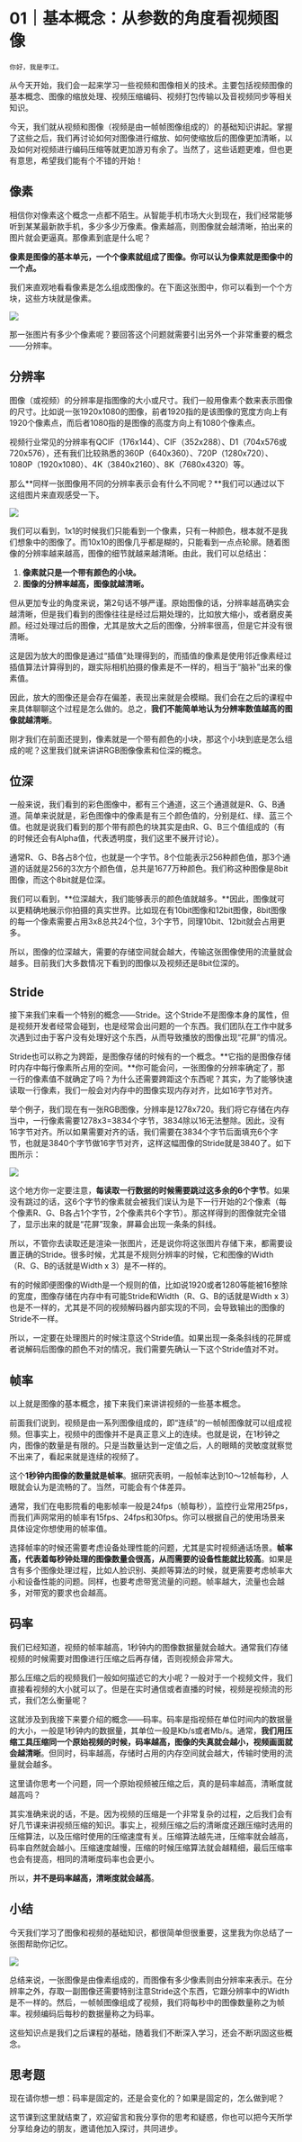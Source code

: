 # 01｜基本概念：从参数的角度看视频图像

    你好，我是李江。

从今天开始，我们会一起来学习一些视频和图像相关的技术。主要包括视频图像的基本概念、图像的缩放处理、视频压缩编码、视频打包传输以及音视频同步等相关知识。

今天，我们就从视频和图像（视频是由一帧帧图像组成的）的基础知识讲起。掌握了这些之后，我们再讨论如何对图像进行缩放、如何使缩放后的图像更加清晰，以及如何对视频进行编码压缩等就更加游刃有余了。当然了，这些话题更难，但也更有意思，希望我们能有个不错的开始！

## 像素

相信你对像素这个概念一点都不陌生。从智能手机市场大火到现在，我们经常能够听到某某最新款手机，多少多少万像素。像素越高，则图像就会越清晰，拍出来的图片就会更逼真。那像素到底是什么呢？

**像素是图像的基本单元，一个个像素就组成了图像。你可以认为像素就是图像中的一个点。**

我们来直观地看看像素是怎么组成图像的。在下面这张图中，你可以看到一个个方块，这些方块就是像素。

![](https://static001.geekbang.org/resource/image/5a/ce/5aa82584e3c3ba42e40f7265a53c91ce.jpeg?wh=2472x1034)

那一张图片有多少个像素呢？要回答这个问题就需要引出另外一个非常重要的概念——分辨率。

## 分辨率

图像（或视频）的分辨率是指图像的大小或尺寸。我们一般用像素个数来表示图像的尺寸。比如说一张1920x1080的图像，前者1920指的是该图像的宽度方向上有1920个像素点，而后者1080指的是图像的高度方向上有1080个像素点。

视频行业常见的分辨率有QCIF（176x144）、CIF（352x288）、D1（704x576或720x576），还有我们比较熟悉的360P（640x360）、720P（1280x720）、1080P（1920x1080）、4K（3840x2160）、8K（7680x4320）等。

那么**同样一张图像用不同的分辨率表示会有什么不同呢？**我们可以通过以下这组图片来直观感受一下。

![](https://static001.geekbang.org/resource/image/af/7e/af3ddc69e258537c348b026acb240f7e.jpg?wh=2108x832)

我们可以看到，1x1的时候我们只能看到一个像素，只有一种颜色，根本就不是我们想象中的图像了。而10x10的图像几乎都是糊的，只能看到一点点轮廓。随着图像的分辨率越来越高，图像的细节就越来越清晰。由此，我们可以总结出：

1.  **像素就只是一个带有颜色的小块。**
2.  **图像的分辨率越高，图像就越清晰。**

但从更加专业的角度来说，第2句话不够严谨。原始图像的话，分辨率越高确实会越清晰，但是我们看到的图像往往是经过后期处理的，比如放大缩小，或者磨皮美颜。经过处理过后的图像，尤其是放大之后的图像，分辨率很高，但是它并没有很清晰。

这是因为放大的图像是通过“插值”处理得到的，而插值的像素是使用邻近像素经过插值算法计算得到的，跟实际相机拍摄的像素是不一样的，相当于“脑补”出来的像素值。

因此，放大的图像还是会存在偏差，表现出来就是会模糊。我们会在之后的课程中来具体聊聊这个过程是怎么做的。总之，**我们不能简单地认为分辨率数值越高的图像就越清晰**。

刚才我们在前面还提到，像素就是一个带有颜色的小块，那这个小块到底是怎么组成的呢？这里我们就来讲讲RGB图像像素和位深的概念。

## 位深

一般来说，我们看到的彩色图像中，都有三个通道，这三个通道就是R、G、B通道。简单来说就是，彩色图像中的像素是有三个颜色值的，分别是红、绿、蓝三个值。也就是说我们看到的那个带有颜色的块其实是由R、G、B三个值组成的（有的时候还会有Alpha值，代表透明度，我们这里不展开讨论）。

通常R、G、B各占8个位，也就是一个字节。8个位能表示256种颜色值，那3个通道的话就是256的3次方个颜色值，总共是1677万种颜色。我们称这种图像是8bit图像，而这个8bit就是位深。

我们可以看到，**位深越大，我们能够表示的颜色值就越多。**因此，图像就可以更精确地展示你拍摄的真实世界。比如现在有10bit图像和12bit图像，8bit图像的每一个像素需要占用3x8总共24个位，3个字节，同理10bit、12bit就会占用更多。

所以，图像的位深越大，需要的存储空间就会越大，传输这张图像使用的流量就会越多。目前我们大多数情况下看到的图像以及视频还是8bit位深的。

## Stride

接下来我们来看一个特别的概念——Stride。这个Stride不是图像本身的属性，但是视频开发者经常会碰到，也是经常会出问题的一个东西。我们团队在工作中就多次遇到过由于客户没有处理好这个东西，从而导致播放的图像出现“花屏”的情况。

Stride也可以称之为跨距，是图像存储的时候有的一个概念。**它指的是图像存储时内存中每行像素所占用的空间。**你可能会问，一张图像的分辨率确定了，那一行的像素值不就确定了吗？为什么还需要跨距这个东西呢？其实，为了能够快速读取一行像素，我们一般会对内存中的图像实现内存对齐，比如16字节对齐。

举个例子，我们现在有一张RGB图像，分辨率是1278x720。我们将它存储在内存当中，一行像素需要1278x3=3834个字节，3834除以16无法整除。因此，没有16字节对齐。所以如果需要对齐的话，我们需要在3834个字节后面填充6个字节，也就是3840个字节做16字节对齐，这样这幅图像的Stride就是3840了。如下图所示：

![](https://static001.geekbang.org/resource/image/24/5e/24c1542183ce2b25116e2257c4558b5e.jpg?wh=1192x991)

这个地方你一定要注意，**每读取一行数据的时候需要跳过这多余的6个字节**。如果没有跳过的话，这6个字节的像素就会被我们误认为是下一行开始的2个像素（每个像素R、G、B各占1个字节，2个像素共6个字节）。那这样得到的图像就完全错了，显示出来的就是“花屏”现象，屏幕会出现一条条的斜线。

所以，不管你去读取还是渲染一张图片，还是说你将这张图片存储下来，都需要设置正确的Stride。很多时候，尤其是不规则分辨率的时候，它和图像的Width（R、G、B的话就是Width x 3）是不一样的。

有的时候即便图像的Width是一个规则的值，比如说1920或者1280等能被16整除的宽度，图像存储在内存中有可能Stride和Width（R、G、B的话就是Width x 3）也是不一样的，尤其是不同的视频解码器内部实现的不同，会导致输出的图像的Stride不一样。

所以，一定要在处理图片的时候注意这个Stride值。如果出现一条条斜线的花屏或者说解码后图像的颜色不对的情况，我们需要先确认一下这个Stride值对不对。

## 帧率

以上就是图像的基本概念，接下来我们来讲讲视频的一些基本概念。

前面我们说到，视频是由一系列图像组成的，即“连续”的一帧帧图像就可以组成视频。但事实上，视频中的图像并不是真正意义上的连续。也就是说，在1秒钟之内，图像的数量是有限的。只是当数量达到一定值之后，人的眼睛的灵敏度就察觉不出来了，看起来就是连续的视频了。

这个**1秒钟内图像的数量就是帧率**。据研究表明，一般帧率达到10～12帧每秒，人眼就会认为是流畅的了。当然，可能会有个体差异。

通常，我们在电影院看的电影帧率一般是24fps（帧每秒），监控行业常用25fps，而我们声网常用的帧率有15fps、24fps和30fps。你可以根据自己的使用场景来具体设定你想使用的帧率值。

选择帧率的时候还需要考虑设备处理性能的问题，尤其是实时视频通话场景。**帧率高，代表着每秒钟处理的图像数量会很高，从而需要的设备性能就比较高**。如果是含有多个图像处理过程，比如人脸识别、美颜等算法的时候，就更需要考虑帧率大小和设备性能的问题。同样，也要考虑带宽流量的问题。帧率越大，流量也会越多，对带宽的要求也会越高。

## 码率

我们已经知道，视频的帧率越高，1秒钟内的图像数据量就会越大。通常我们存储视频的时候需要对图像进行压缩之后再存储，否则视频会非常大。

那么压缩之后的视频我们一般如何描述它的大小呢？一般对于一个视频文件，我们直接看视频的大小就可以了。但是在实时通信或者直播的时候，视频是视频流的形式，我们怎么衡量呢？

这就涉及到我接下来要介绍的概念——码率。码率是指视频在单位时间内的数据量的大小，一般是1秒钟内的数据量，其单位一般是Kb/s或者Mb/s。通常，**我们用压缩工具压缩同一个原始视频的时候，码率越高，图像的失真就会越小，视频画面就会越清晰**。但同时，码率越高，存储时占用的内存空间就会越大，传输时使用的流量就会越多。

这里请你思考一个问题，同一个原始视频被压缩之后，真的是码率越高，清晰度就越高吗？

其实准确来说的话，不是。因为视频的压缩是一个非常复杂的过程，之后我们会有好几节课来讲视频压缩的知识。事实上，视频压缩之后的清晰度还跟压缩时选用的压缩算法，以及压缩时使用的压缩速度有关。压缩算法越先进，压缩率就会越高，码率自然就会越小。压缩速度越慢，压缩的时候压缩算法就会越精细，最后压缩率也会有提高，相同的清晰度码率也会更小。

所以，**并不是码率越高，清晰度就会越高**。

## 小结

今天我们学习了图像和视频的基础知识，都很简单但很重要，这里我为你总结了一张图帮助你记忆。

![](https://static001.geekbang.org/resource/image/20/ca/20468627e2eccba12119a267c1abbcca.jpg?wh=2546x1406)

总结来说，一张图像是由像素组成的，而图像有多少像素则由分辨率来表示。在分辨率之外，存取一副图像还需要特别注意Stride这个东西，它跟分辨率中的Width是不一样的。然后，一帧帧图像组成了视频，我们将每秒中的图像数量称之为帧率。视频编码后每秒的数据量称之为码率。

这些知识点是我们之后课程的基础，随着我们不断深入学习，还会不断巩固这些概念。

## 思考题

现在请你想一想：码率是固定的，还是会变化的？如果是固定的，怎么做到呢？

这节课到这里就结束了，欢迎留言和我分享你的思考和疑惑，你也可以把今天所学分享给身边的朋友，邀请他加入探讨，共同进步。
    